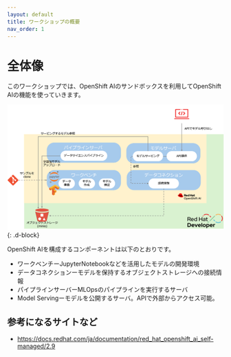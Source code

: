 ```yaml
---
layout: default
title: ワークショップの概要
nav_order: 1
---
```


# 全体像

このワークショップでは、OpenShift AIのサンドボックスを利用してOpenShift AIの機能を使っていきます。

![](../../assets/overview.png){: .d-block}


OpenShift AIを構成するコンポーネントは以下のとおりです。

* ワークベンチーJupyterNotebookなどを活用したモデルの開発環境
* データコネクションーモデルを保持するオブジェクトストレージへの接続情報
* パイプラインサーバーMLOpsのパイプラインを実行するサーバ
* Model Servingーモデルを公開するサーバ。APIで外部からアクセス可能。


## 参考になるサイトなど
* https://docs.redhat.com/ja/documentation/red_hat_openshift_ai_self-managed/2.9